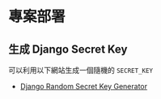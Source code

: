 # 專案部署

## 生成 Django Secret Key

可以利用以下網站生成一個隨機的 `SECRET_KEY`

- [Django Random Secret Key Generator](https://kenchou2006.github.io/django-random-secret-key/)